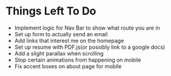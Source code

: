 # Things Left To Do

+ Implement logic for Nav Bar to show what route you are in
+ Set up form to actually send an email
+ Add links that interest me on the homepage
+ Set up resume with PDF.js(or possibly link to a google docs)
+ Add a slight parallax when scrolling
+ Stop certain animations from happening on mobile
+ Fix accent boxes on about page for mobile
